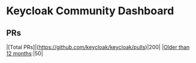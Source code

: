 # Keycloak Community Dashboard

## PRs

|[Total PRs]|(https://github.com/keycloak/keycloak/pulls)|200|
|[Older than 12 months](https://github.com/keycloak/keycloak/pulls?q=created%3A<2021-08-26):|50|
